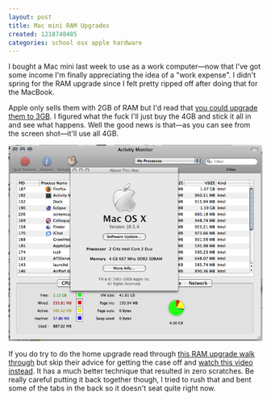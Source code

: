 ```yaml
---
layout: post
title: Mac mini RAM Upgrades
created: 1218740485
categories: school osx apple hardware
---
```

I bought a Mac mini last week to use as a work computer—now that I've got some
income I'm finally appreciating the idea of a "work expense". I didn't spring
for the RAM upgrade since I felt pretty ripped off after doing that for the
MacBook.

Apple only sells them with 2GB of RAM but I'd read that [you could upgrade them to 3GB](http://www.123macmini.com/news/story/729.html).
I figured what the fuck I'll just buy the 4GB and stick it all in and see what
happens. Well the good news is that—as you can see from the screen shot—it'll
use all 4GB.

![Activity Monitor screen shot](/files/mac_mini_with_4gb_ram.png)

If you do try to do the home upgrade read through [this RAM upgrade walk through](http://www.methodshop.net/gadgets/tutorials/macmini-ram//index.shtml)
but skip their advice for getting the case off and [watch this video instead](http://www.youtube.com/watch?v=ynQKYTaJ_zA&feature=related).
It has a much better technique that resulted in zero scratches. Be really
careful putting it back together though, I tried to rush that and bent some of
the tabs in the back so it doesn't seat quite right now.
